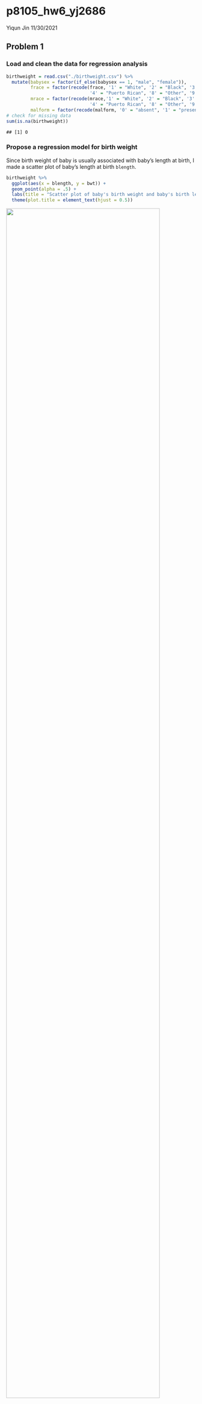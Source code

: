 p8105\_hw6\_yj2686
================
Yiqun Jin
11/30/2021

## Problem 1

### Load and clean the data for regression analysis

``` r
birthweight = read.csv("./birthweight.csv") %>% 
  mutate(babysex = factor(if_else(babysex == 1, "male", "female")),
         frace = factor(recode(frace, '1' = "White", '2' = "Black", '3' = "Asian", 
                               '4' = "Puerto Rican", '8' = "Other", '9' = "Unknown")),
         mrace = factor(recode(mrace,'1' = "White", '2' = "Black", '3' = "Asian", 
                               '4' = "Puerto Rican", '8' = "Other", '9' = "Unknown")),
         malform = factor(recode(malform, '0' = "absent", '1' = "present")))
# check for missing data
sum(is.na(birthweight))
```

    ## [1] 0

### Propose a regression model for birth weight

Since birth weight of baby is usually associated with baby’s length at
birth, I made a scatter plot of baby’s length at birth `blength`.

``` r
birthweight %>% 
  ggplot(aes(x = blength, y = bwt)) + 
  geom_point(alpha = .5) +
  labs(title = "Scatter plot of baby's birth weight and baby's birth length") +
  theme(plot.title = element_text(hjust = 0.5))
```

<img src="p8105_hw6_yj2686_files/figure-gfm/unnamed-chunk-1-1.png" width="90%" />

According to the scatter plot, it seemed that there might be a linear
relationship between baby’s length at birth `blength` and birth weight
`bwt`. Thus, I will try `blength` as the predictor of the regression
model for birth weight and make a plot of model residuals against fitted
values

``` r
fit1 = lm(bwt ~ blength, data = birthweight)
fit1 %>% 
  broom::tidy() %>% 
  knitr::kable()
```

| term        |   estimate | std.error | statistic | p.value |
|:------------|-----------:|----------:|----------:|--------:|
| (Intercept) | -3841.2667 | 95.122166 | -40.38246 |       0 |
| blength     |   139.8109 |  1.909124 |  73.23301 |       0 |

``` r
birthweight %>% 
  modelr::add_residuals(fit1) %>% 
  modelr::add_predictions(fit1) %>% 
  ggplot(aes(x = pred, y = resid)) +
  geom_point(alpha = .3) +
  labs(title = "Plot of model residuals against fitted values for fit1 model",
       x = "Fitted Values",
       y = "Residuals") +
  theme(plot.title = element_text(hjust = 0.5))
```

<img src="p8105_hw6_yj2686_files/figure-gfm/unnamed-chunk-2-1.png" width="90%" />

### Compare your model to two others

fit2: Using length at birth and gestational age as predictors (main
effects only) fit3: Using head circumference, length, sex, and all
interactions (including the three-way interaction) between these as
predictors

``` r
fit2 = lm(bwt ~ blength + gaweeks,birthweight)

fit2 %>% 
  broom::tidy() %>% 
  knitr::kable()
```

| term        |    estimate | std.error | statistic | p.value |
|:------------|------------:|----------:|----------:|--------:|
| (Intercept) | -4347.66707 | 97.958360 | -44.38281 |       0 |
| blength     |   128.55569 |  1.989891 |  64.60439 |       0 |
| gaweeks     |    27.04673 |  1.717930 |  15.74379 |       0 |

``` r
birthweight %>% 
  modelr::add_residuals(fit2) %>% 
  modelr::add_predictions(fit2) %>% 
  ggplot(aes(x = pred, y = resid)) +
  geom_point(alpha = .3) +
  labs(title = "Plot of model residuals against fitted values for fit2 model",
       x = "Fitted Values",
       y = "Residuals") +
  theme(plot.title = element_text(hjust = 0.5))
```

<img src="p8105_hw6_yj2686_files/figure-gfm/unnamed-chunk-3-1.png" width="90%" />

``` r
fit3 = lm(bwt ~ bhead + blength + babysex + bhead*blength + bhead*babysex + blength*babysex + bhead*blength*babysex, birthweight)

fit3 %>% 
  broom::tidy() %>% 
  knitr::kable()
```

| term                      |     estimate |    std.error |  statistic |   p.value |
|:--------------------------|-------------:|-------------:|-----------:|----------:|
| (Intercept)               |  -801.948671 | 1102.3077046 | -0.7275180 | 0.4669480 |
| bhead                     |   -16.597546 |   34.0916082 | -0.4868514 | 0.6263883 |
| blength                   |   -21.645964 |   23.3720477 | -0.9261475 | 0.3544209 |
| babysexmale               | -6374.868351 | 1677.7669213 | -3.7996150 | 0.0001469 |
| bhead:blength             |     3.324444 |    0.7125586 |  4.6655020 | 0.0000032 |
| bhead:babysexmale         |   198.393181 |   51.0916850 |  3.8830816 | 0.0001047 |
| blength:babysexmale       |   123.772887 |   35.1185360 |  3.5244319 | 0.0004288 |
| bhead:blength:babysexmale |    -3.878053 |    1.0566296 | -3.6702106 | 0.0002453 |

``` r
birthweight %>% 
  modelr::add_residuals(fit3) %>% 
  modelr::add_predictions(fit3) %>% 
  ggplot(aes(x = pred, y = resid)) +
  geom_point(alpha = .3) +
  labs(title = "Plot of model residuals against fitted values for fit3 model",
       x = "Fitted Values",
       y = "Residuals") +
  theme(plot.title = element_text(hjust = 0.5))
```

<img src="p8105_hw6_yj2686_files/figure-gfm/unnamed-chunk-3-2.png" width="90%" />

### Make this comparison in terms of the cross-validated prediction error

``` r
cv_df = 
  crossv_mc(birthweight, 100) %>% 
  mutate(
    train = map(train, as_tibble),
    test = map(test, as_tibble)
  ) %>% 
  mutate(
    fit1_mod = map(train, ~lm(bwt ~ blength, data = birthweight)),
    fit2_mod = map(train, ~lm(bwt ~ blength + gaweeks,birthweight)),
    fit3_mod = map(train, ~lm(bwt ~ bhead + blength + babysex + bhead*blength + bhead*babysex +       blength*babysex + bhead*blength*babysex, birthweight))
  ) %>% 
  mutate(
    rmse_fit1 = map2_dbl(fit1_mod, test, ~rmse(model = .x, data = .y)),
    rmse_fit2 = map2_dbl(fit2_mod, test, ~rmse(model = .x, data = .y)),
    rmse_fit3 = map2_dbl(fit3_mod, test, ~rmse(model = .x, data = .y))
  )
  
cv_df %>% 
  select(starts_with("rmse")) %>% 
  pivot_longer(
    everything(),
    names_to = "model", 
    values_to = "rmse",
    names_prefix = "rmse_") %>% 
  mutate(model = fct_inorder(model)) %>% 
  ggplot(aes(x = model, y = rmse)) + geom_violin() +
  labs(
    title = "distribution of RMSE values for three candidate model",
    y = "Root-mean-square-deviation"
  ) +
  theme(plot.title = element_text(hjust = 0.5))
```

<img src="p8105_hw6_yj2686_files/figure-gfm/unnamed-chunk-4-1.png" width="90%" />

According to the distribution of RMSE, fit3 model have the lowest RMSE
value and the distribution is more centered, meaning that fit3 would be
the most optimal model among three candidate models

## Problem 2

### Load 2017 Central Park weather data

``` r
weather_df = 
  rnoaa::meteo_pull_monitors(
    c("USW00094728"),
    var = c("PRCP", "TMIN", "TMAX"), 
    date_min = "2017-01-01",
    date_max = "2017-12-31") %>%
  mutate(
    name = recode(id, USW00094728 = "CentralPark_NY"),
    tmin = tmin / 10,
    tmax = tmax / 10) %>%
  select(name, id, everything())
```

    ## Registered S3 method overwritten by 'hoardr':
    ##   method           from
    ##   print.cache_info httr

    ## using cached file: ~/Library/Caches/R/noaa_ghcnd/USW00094728.dly

    ## date created (size, mb): 2021-10-05 16:32:44 (7.602)

    ## file min/max dates: 1869-01-01 / 2021-10-31

### Bootstrapping and plot the distribution of estimates

``` r
bootstrap = 
  weather_df %>% 
  modelr::bootstrap(n = 5000, id = "strap_number") %>% 
  mutate(
    models = map(strap, ~lm(tmax ~ tmin, data = .x)),
    results1 = map(models, broom::glance),
    results2 = map(models, broom::tidy)
  ) 
```

#### For *r̂*<sup>2</sup>

``` r
r_squared = bootstrap %>% 
  unnest(results1) %>% 
  select(r.squared)
  
r_squared %>% 
  ggplot(aes(x = r.squared)) +
  geom_density() +
  labs(
    title = "Distribution of r-squared"
  ) +
  theme(plot.title = element_text(hjust = 0.5))
```

<img src="p8105_hw6_yj2686_files/figure-gfm/unnamed-chunk-6-1.png" width="90%" />

``` r
ci_r_squared = r_squared %>% 
  summarize(
    ci_lower = quantile(r.squared, 0.025),
    ci_upper = quantile(r.squared, 0.975)
  ) 

ci_r_squared %>% 
  knitr::kable()
```

| ci\_lower | ci\_upper |
|----------:|----------:|
| 0.8936977 | 0.9274807 |

-   Description for *r̂*<sup>2</sup>:

The distribution plot of *r̂*<sup>2</sup> is approximately normal,
unimodal, slightly left-skewed and centered around 0.912. The 95%
Confidence Interval for *r̂*<sup>2</sup> is (0.8936977, 0.9274807)

#### For log (*β̂*<sub>0</sub> \* *β̂*<sub>1</sub>)

``` r
logbeta = bootstrap %>% 
  unnest(results2) %>% 
  select(strap_number, term, estimate) %>% 
  pivot_wider(
    names_from = term,
    values_from = estimate
  ) %>% 
  janitor::clean_names() %>% 
  mutate(
    log_beta = log(intercept * tmin)
  )

logbeta %>% 
  ggplot(aes(log_beta)) +
  geom_density() +
  labs(
    title = "Distribution of log(beta0 * beta1)"
  ) +
  theme(plot.title = element_text(hjust = 0.5))
```

<img src="p8105_hw6_yj2686_files/figure-gfm/unnamed-chunk-7-1.png" width="90%" />

``` r
ci_logbeta = logbeta %>% 
  summarize(
    ci_lower = quantile(log_beta, 0.025),
    ci_upper = quantile(log_beta, 0.975)
  ) 

ci_logbeta %>% 
  knitr::kable()
```

| ci\_lower | ci\_upper |
|----------:|----------:|
|  1.966942 |  2.058528 |

-   Description for log (*β̂*<sub>0</sub> \* *β̂*<sub>1</sub>) :

The distribution plot of log (*β̂*<sub>0</sub> \* *β̂*<sub>1</sub>) is
approximately normal, unimodal, and centered around 2.01. The 95%
Confidence Interval for log (*β̂*<sub>0</sub> \* *β̂*<sub>1</sub>) is
(1.9669417, 2.0585284)
